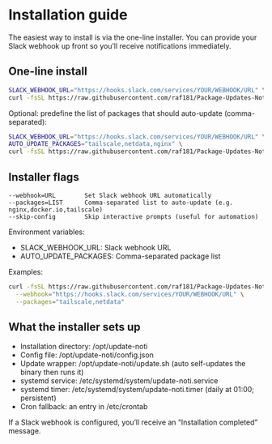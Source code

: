 # Installation guide

The easiest way to install is via the one-line installer. You can provide your Slack webhook up front so you’ll receive notifications immediately.

## One-line install

```bash
SLACK_WEBHOOK_URL="https://hooks.slack.com/services/YOUR/WEBHOOK/URL" \
curl -fsSL https://raw.githubusercontent.com/raf181/Package-Updates-Noty/main/install.sh | sudo bash
```

Optional: predefine the list of packages that should auto-update (comma-separated):

```bash
SLACK_WEBHOOK_URL="https://hooks.slack.com/services/YOUR/WEBHOOK/URL" \
AUTO_UPDATE_PACKAGES="tailscale,netdata,nginx" \
curl -fsSL https://raw.githubusercontent.com/raf181/Package-Updates-Noty/main/install.sh | sudo bash
```

## Installer flags

```text
--webhook=URL        Set Slack webhook URL automatically
--packages=LIST      Comma-separated list to auto-update (e.g. nginx,docker.io,tailscale)
--skip-config        Skip interactive prompts (useful for automation)
```

Environment variables:

- SLACK_WEBHOOK_URL: Slack webhook URL
- AUTO_UPDATE_PACKAGES: Comma-separated package list

Examples:

```bash
curl -fsSL https://raw.githubusercontent.com/raf181/Package-Updates-Noty/main/install.sh | sudo bash -s -- \
  --webhook="https://hooks.slack.com/services/YOUR/WEBHOOK/URL" \
  --packages="tailscale,netdata"
```

## What the installer sets up

- Installation directory: /opt/update-noti
- Config file: /opt/update-noti/config.json
- Update wrapper: /opt/update-noti/update.sh (auto self-updates the binary then runs it)
- systemd service: /etc/systemd/system/update-noti.service
- systemd timer: /etc/systemd/system/update-noti.timer (daily at 01:00; persistent)
- Cron fallback: an entry in /etc/crontab

If a Slack webhook is configured, you’ll receive an “Installation completed” message.
